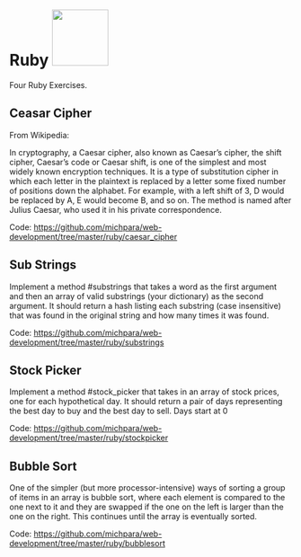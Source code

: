 # **Ruby** <img src="https://media.giphy.com/media/vDKeAFPrMRW9PqChq8/giphy.gif" width="100">

Four Ruby Exercises.

## **Ceasar Cipher**
From Wikipedia:

In cryptography, a Caesar cipher, also known as Caesar’s cipher, the shift cipher, Caesar’s code or Caesar shift, is one of the simplest and most widely known encryption techniques. It is a type of substitution cipher in which each letter in the plaintext is replaced by a letter some fixed number of positions down the alphabet. For example, with a left shift of 3, D would be replaced by A, E would become B, and so on. The method is named after Julius Caesar, who used it in his private correspondence.

Code: https://github.com/michpara/web-development/tree/master/ruby/caesar_cipher

## **Sub Strings**

Implement a method #substrings that takes a word as the first argument and then an array of valid substrings (your dictionary) as the second argument. It should return a hash listing each substring (case insensitive) that was found in the original string and how many times it was found.

Code: https://github.com/michpara/web-development/tree/master/ruby/substrings

## **Stock Picker**

Implement a method #stock_picker that takes in an array of stock prices, one for each hypothetical day. It should return a pair of days representing the best day to buy and the best day to sell. Days start at 0

Code: https://github.com/michpara/web-development/tree/master/ruby/stockpicker

## **Bubble Sort**

One of the simpler (but more processor-intensive) ways of sorting a group of items in an array is bubble sort, where each element is compared to the one next to it and they are swapped if the one on the left is larger than the one on the right. This continues until the array is eventually sorted.

Code: https://github.com/michpara/web-development/tree/master/ruby/bubblesort
